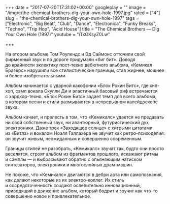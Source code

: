+++
date = "2017-07-20T17:31:02+00:00"
googleplay = ""
image = "/img/c/the-chemical-brothers-dig-your-own-hole-1997.jpg"
rated = ["4"]
slug = "the-chemical-brothers-dig-your-own-hole-1997"
tags = ["Electronic", "Big Beat", "Club", "Dance", "Electronica", "Funky Breaks", "Techno", "Trip Hop", "Acid House"]
title = "The Chemical Brothers — Dig Your Own Hole (1997)"
youtube = "iTxOKsyZ0Lw"

+++


На&nbsp;втором альбоме Том Роулендс и&nbsp;Эд&nbsp;Саймонс отточили свой фирменный звук и&nbsp;по&nbsp;дороге придумали &laquo;биг бит&raquo;. Доводя до&nbsp;крайности эклектику пост-техно дебютного альбома, &laquo;Кемикал Бразерс&raquo; нарушили все стилистические границы, став жирнее, мощнее и&nbsp;более изобретательными.

Альбом начинается с&nbsp;ударной какофонии &laquo;Блок Рокин Битс&raquo;, где хип-хоп, сэмл вокала Скулли Ди&nbsp;и&nbsp;эластичный басовый риф встречаются с&nbsp;хардкор-техно. &laquo;Блок Рокин Битс&raquo; задает темп для всего альбома, в&nbsp;котором песни и&nbsp;стили размываются в&nbsp;непрерывном калейдоскопе звука.

Альбом качает, и&nbsp;прелесть в&nbsp;том, что &laquo;Кемикалс&raquo; удается не&nbsp;предавать ни&nbsp;свой собственный звук, ни&nbsp;авантюрный, футуристический дух электроники. Даже трек &laquo;Заходящее солнце&raquo; с&nbsp;хитрыми цитатами из&nbsp;&laquo;Битлз&raquo; и&nbsp;вокалом Ноэля Галлахера не&nbsp;звучит как ретро-психоделия: он&nbsp;звучит живым, неожиданным и&nbsp;совершенно современным.

Границы стилей не&nbsp;разобрать, &laquo;Кемикалс&raquo; звучат так, будто они просто веселятся, строят альбом из&nbsp;фрагментов прошлого, искажают ритмы и&nbsp;сэмплы&nbsp;&mdash; и&nbsp;выбрасывают обратно с&nbsp;опьяняющим натиском синтезаторов, электроники и&nbsp;многослойных драм-машин.

Не&nbsp;похоже, что &laquo;Кемикалс&raquo; двигаются в&nbsp;дебри арта или самопознания, как делают некоторые из&nbsp;их&nbsp;электро-коллег. Их&nbsp;стиль и&nbsp;сосредоточенность создают ослепительно инновационный, приводящий в&nbsp;движение альбом, который бодрит и&nbsp;звучит как что-то совершенно новое и&nbsp;привлекательное.